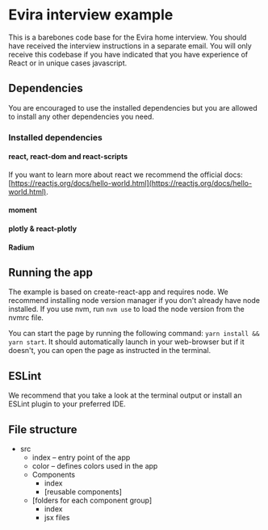 # Evira interview example

This is a barebones code base for the Evira home interview. You should have received the interview instructions in a separate email. You will only receive this codebase if you have indicated that you have experience of React or in unique cases javascript.

## Dependencies

You are encouraged to use the installed dependencies but you are allowed to install any other dependencies you need.

### Installed dependencies

#### react, react-dom and react-scripts

If you want to learn more about react we recommend the official docs: [https://reactjs.org/docs/hello-world.html](https://reactjs.org/docs/hello-world.html).

#### moment

#### plotly & react-plotly

#### Radium

## Running the app

The example is based on create-react-app and requires node. We recommend installing node version manager if you don't already have node installed. If you use nvm, run `nvm use` to load the node version from the nvmrc file.

You can start the page by running the following command: `yarn install && yarn start`. It should automatically launch in your web-browser but if it doesn't, you can open the page as instructed in the terminal.

## ESLint

We recommend that you take a look at the terminal output or install an ESLint plugin to your preferred IDE.

## File structure

- src
  - index – entry point of the app
  - color – defines colors used in the app
  - Components
    - index
    - [reusable components]
  - [folders for each component group]
    - index
    - jsx files
